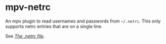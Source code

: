 # mpv-netrc

An mpv plugin to read usernames and passwords from `~/.netrc`. This only supports netrc entries that
are on a single line.

See _[The .netrc file](https://www.gnu.org/software/inetutils/manual/html_node/The-_002enetrc-file.html)_.
